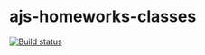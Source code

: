 # ajs-homeworks-classes
[![Build status](https://ci.appveyor.com/api/projects/status/qono9ipirslcsih5?svg=true)](https://ci.appveyor.com/project/lioness1741/ajs-homeworks-classes)